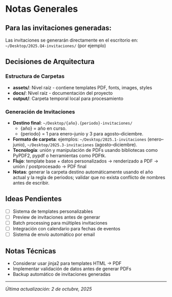 # Notas Generales

## Para las invitaciones generadas:

Las invitaciones se generarán directamente en el escritorio en:
`~/Desktop/2025.Q4-invitaciones/` (por ejemplo)

## Decisiones de Arquitectura

### Estructura de Carpetas

- **assets/**: Nivel raíz - contiene templates PDF, fonts, images, styles
- **docs/**: Nivel raíz - documentación del proyecto
- **output/**: Carpeta temporal local para procesamiento

### Generación de Invitaciones

- **Destino final**: `~/Desktop/{año}.{periodo}-invitaciones/`
  - {año} = año en curso.
  - {periodo} = 1 para enero–junio y 3 para agosto–diciembre.
- **Formato de carpeta**: ejemplos: `~/Desktop/2025.1-invitaciones` (enero–junio), `~/Desktop/2025.3-invitaciones` (agosto–diciembre).
- **Tecnología**: unión y manipulación de PDFs usando bibliotecas como PyPDF2, pypdf o herramientas como PDFtk.
- **Flujo**: template base + datos personalizados → renderizado a PDF → unión / postprocesado → PDF final
- **Notas**: generar la carpeta destino automáticamente usando el año actual y la regla de periodos; validar que no exista conflicto de nombres antes de escribir.

## Ideas Pendientes

- [ ] Sistema de templates personalizables
- [ ] Preview de invitaciones antes de generar
- [ ] Batch processing para múltiples invitaciones
- [ ] Integración con calendario para fechas de eventos
- [ ] Sistema de envío automático por email

## Notas Técnicas

- Considerar usar jinja2 para templates HTML → PDF
- Implementar validación de datos antes de generar PDFs
- Backup automático de invitaciones generadas

---

_Última actualización: 2 de octubre, 2025_
